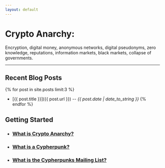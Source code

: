 ```yaml
---
layout: default
---
```


<div class="index-header" markdown='1'>

# Crypto Anarchy:

Encryption, digital money, anonymous networks, digital pseudonyms, zero knowledge, reputations, information markets, black markets, collapse of governments.

</div>

---

## Recent Blog Posts

{% for post in site.posts limit:3 %}
  + [{{ post.title }}]({{ post.url }}) -- _{{ post.date | date_to_string }}_
{% endfor %}

## Getting Started

+ ### [What is Crypto Anarchy?](/getting-started/what-is-crypto-anarchy)
+ ### [What is a Cypherpunk?](/getting-started/what-is-a-cypherpunk)
+ ### [What is the Cypherpunks Mailing List?](/getting-started/what-is-the-cypherpunks-mailing-list)
<!-- + ### [What is Bitcoin (And How is it Related)?](/getting-started/what-is-a-cypherpunk) -->
